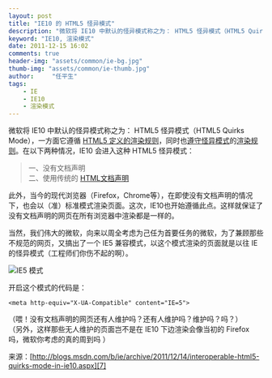```yaml
---
layout: post
title: "IE10 的 HTML5 怪异模式"
description: "微软将 IE10 中默认的怪异模式称之为： HTML5 怪异模式（HTML5 Quirks Mode），一方面它遵循HTML5 定义的渲染规则，同时也遵守怪异模式的渲染规则"
keyword: "IE10, 渲染模式"
date: 2011-12-15 16:02
comments: true
header-img: "assets/common/ie-bg.jpg"
thumb-img: "assets/common/ie-thumb.jpg"
author:     "任平生"
tags:
    - IE
    - IE10
    - 渲染模式
---
```



微软将 IE10 中默认的怪异模式称之为： HTML5 怪异模式（HTML5 Quirks Mode），一方面它遵循 [HTML5 定义的渲染规则][1]，同时也[遵守][2][怪异模式][3]的[渲染][4][规则][5]。在以下两种情况，IE10 会进入这种 HTML5 怪异模式：  

> 一、没有文档声明  
> 二、使用传统的 [HTML文档声明][6]

  
此外，当今的现代浏览器（Firefox，Chrome等），在即使没有文档声明的情况下，也会以（准）标准模式渲染页面。这次，IE10也开始遵循此点。这样就保证了没有文档声明的网页在所有浏览器中渲染都是一样的。  
  
当然，我们伟大的微软，向来以周全考虑为己任为首要任务的微软，为了兼顾那些不规范的网页，又搞出了一个 IE5 兼容模式，以这个模式渲染的页面就是以往 IE 的怪异模式（工程师们你伤不起的啊）。  
  

![IE5 模式](http://note.rpsh.net/assets/2011/12/HTML5QuirksModeinIE10.png)

  
开启这个模式的代码是：  

`<meta http-equiv="X-UA-Compatible" content="IE=5">`

（喂！没有文档声明的网页还有人维护吗？还有人维护吗？维护吗？吗？）  
（另外，这样那些无人维护的页面岂不是在 IE10 下边渲染会像当初的 Firefox 吗，微软你考虑的真的周到吗 ）  
  
  
来源：[http://blogs.msdn.com/b/ie/archive/2011/12/14/interoperable-html5-quirks-mode-in-ie10.aspx][7]

[1]: http://blogs.msdn.com/b/ie/archive/2011/07/06/html5-parsing-in-ie10.aspx
[2]: http://dev.w3.org/html5/spec/links.html#case-sensitivity
[3]: http://dev.w3.org/html5/spec/rendering.html#flow-content-1
[4]: http://dev.w3.org/html5/spec/rendering.html#form-controls
[5]: http://dev.w3.org/html5/spec/rendering.html#images
[6]: http://dev.w3.org/html5/spec/tree-construction.html#the-initial-insertion-mode
[7]: http://blogs.msdn.com/b/ie/archive/2011/12/14/interoperable-html5-quirks-mode-in-ie10.aspx